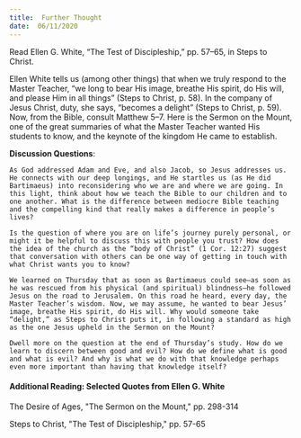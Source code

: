 ```yaml
---
title:  Further Thought
date:  06/11/2020
---
```


Read Ellen G. White, “The Test of Discipleship,” pp. 57–65, in Steps to Christ.

Ellen White tells us (among other things) that when we truly respond to the Master Teacher, “we long to bear His image, breathe His spirit, do His will, and please Him in all things” (Steps to Christ, p. 58). In the company of Jesus Christ, duty, she says, “becomes a delight” (Steps to Christ, p. 59). Now, from the Bible, consult Matthew 5–7. Here is the Sermon on the Mount, one of the great summaries of what the Master Teacher wanted His students to know, and the keynote of the kingdom He came to establish.

**Discussion Questions**:

`As God addressed Adam and Eve, and also Jacob, so Jesus addresses us. He connects with our deep longings, and He startles us (as He did Bartimaeus) into reconsidering who we are and where we are going. In this light, think about how we teach the Bible to our children and to one another. What is the difference between mediocre Bible teaching and the compelling kind that really makes a difference in people’s lives?`

`Is the question of where you are on life’s journey purely personal, or might it be helpful to discuss this with people you trust? How does the idea of the church as the “body of Christ” (1 Cor. 12:27) suggest that conversation with others can be one way of getting in touch with what Christ wants you to know?`

`We learned on Thursday that as soon as Bartimaeus could see—as soon as he was rescued from his physical (and spiritual) blindness—he followed Jesus on the road to Jerusalem. On this road he heard, every day, the Master Teacher’s wisdom. Now, we may assume, he wanted to bear Jesus’ image, breathe His spirit, do His will. Why would someone take “delight,” as Steps to Christ puts it, in following a standard as high as the one Jesus upheld in the Sermon on the Mount?`

`Dwell more on the question at the end of Thursday’s study. How do we learn to discern between good and evil? How do we define what is good and what is evil? And why is what we do with that knowledge perhaps even more important than having that knowledge itself?`

#### Additional Reading: Selected Quotes from Ellen G. White

The Desire of Ages, "The Sermon on the Mount," pp. 298-314

Steps to Christ, "The Test of Discipleship," pp. 57-65